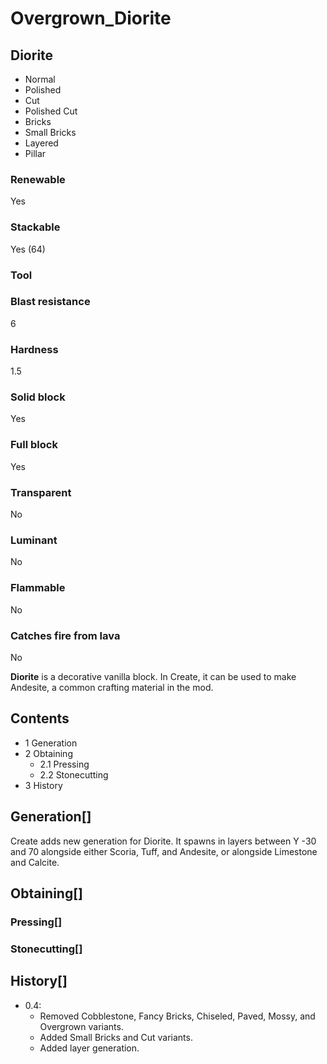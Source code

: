 # Overgrown_Diorite

## Diorite

- Normal
- Polished
- Cut
- Polished Cut
- Bricks
- Small Bricks
- Layered
- Pillar

### Renewable

Yes

### Stackable

Yes (64)

### Tool

### Blast resistance

6

### Hardness

1.5

### Solid block

Yes

### Full block

Yes

### Transparent

No

### Luminant

No

### Flammable

No

### Catches fire from lava

No

**Diorite** is a decorative vanilla block. In Create, it can be used to make Andesite, a common crafting material in the mod.

## Contents

- 1 Generation
- 2 Obtaining
    - 2.1 Pressing
    - 2.2 Stonecutting
- 3 History

## Generation[]

Create adds new generation for Diorite. It spawns in layers between Y -30 and 70 alongside either Scoria, Tuff, and Andesite, or alongside Limestone and Calcite.

## Obtaining[]

### Pressing[]

### Stonecutting[]

## History[]

- 0.4:
    - Removed Cobblestone, Fancy Bricks, Chiseled, Paved, Mossy, and Overgrown variants.
    - Added Small Bricks and Cut variants.
    - Added layer generation.